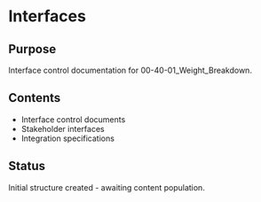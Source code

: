 # Interfaces

## Purpose
Interface control documentation for 00-40-01_Weight_Breakdown.

## Contents
- Interface control documents
- Stakeholder interfaces
- Integration specifications

## Status
Initial structure created - awaiting content population.
